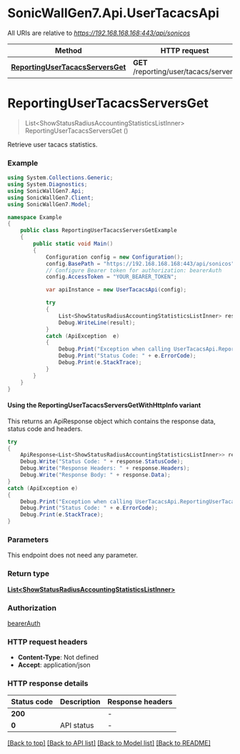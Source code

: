 # SonicWallGen7.Api.UserTacacsApi

All URIs are relative to *https://192.168.168.168:443/api/sonicos*

| Method | HTTP request | Description |
|--------|--------------|-------------|
| [**ReportingUserTacacsServersGet**](UserTacacsApi.md#reportingusertacacsserversget) | **GET** /reporting/user/tacacs/servers |  |

<a id="reportingusertacacsserversget"></a>
# **ReportingUserTacacsServersGet**
> List&lt;ShowStatusRadiusAccountingStatisticsListInner&gt; ReportingUserTacacsServersGet ()



Retrieve user tacacs  statistics.

### Example
```csharp
using System.Collections.Generic;
using System.Diagnostics;
using SonicWallGen7.Api;
using SonicWallGen7.Client;
using SonicWallGen7.Model;

namespace Example
{
    public class ReportingUserTacacsServersGetExample
    {
        public static void Main()
        {
            Configuration config = new Configuration();
            config.BasePath = "https://192.168.168.168:443/api/sonicos";
            // Configure Bearer token for authorization: bearerAuth
            config.AccessToken = "YOUR_BEARER_TOKEN";

            var apiInstance = new UserTacacsApi(config);

            try
            {
                List<ShowStatusRadiusAccountingStatisticsListInner> result = apiInstance.ReportingUserTacacsServersGet();
                Debug.WriteLine(result);
            }
            catch (ApiException  e)
            {
                Debug.Print("Exception when calling UserTacacsApi.ReportingUserTacacsServersGet: " + e.Message);
                Debug.Print("Status Code: " + e.ErrorCode);
                Debug.Print(e.StackTrace);
            }
        }
    }
}
```

#### Using the ReportingUserTacacsServersGetWithHttpInfo variant
This returns an ApiResponse object which contains the response data, status code and headers.

```csharp
try
{
    ApiResponse<List<ShowStatusRadiusAccountingStatisticsListInner>> response = apiInstance.ReportingUserTacacsServersGetWithHttpInfo();
    Debug.Write("Status Code: " + response.StatusCode);
    Debug.Write("Response Headers: " + response.Headers);
    Debug.Write("Response Body: " + response.Data);
}
catch (ApiException e)
{
    Debug.Print("Exception when calling UserTacacsApi.ReportingUserTacacsServersGetWithHttpInfo: " + e.Message);
    Debug.Print("Status Code: " + e.ErrorCode);
    Debug.Print(e.StackTrace);
}
```

### Parameters
This endpoint does not need any parameter.
### Return type

[**List&lt;ShowStatusRadiusAccountingStatisticsListInner&gt;**](ShowStatusRadiusAccountingStatisticsListInner.md)

### Authorization

[bearerAuth](../README.md#bearerAuth)

### HTTP request headers

 - **Content-Type**: Not defined
 - **Accept**: application/json


### HTTP response details
| Status code | Description | Response headers |
|-------------|-------------|------------------|
| **200** |  |  -  |
| **0** | API status |  -  |

[[Back to top]](#) [[Back to API list]](../README.md#documentation-for-api-endpoints) [[Back to Model list]](../README.md#documentation-for-models) [[Back to README]](../README.md)

